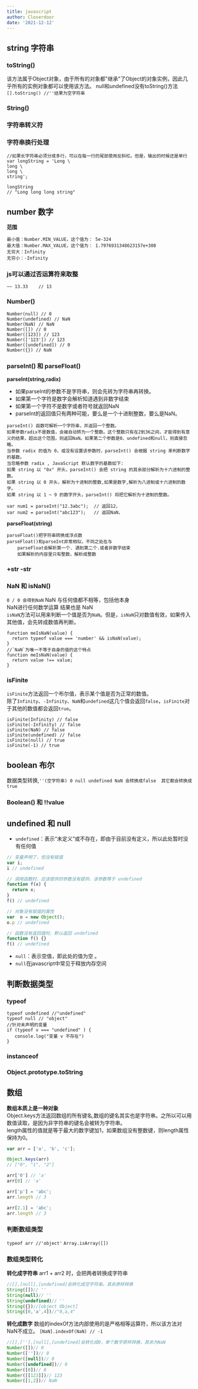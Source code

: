```yaml
---
title: javascript
author: Closerdoor
date: '2021-12-12'
---
```


## string 字符串
### toString()
该方法属于Object对象，由于所有的对象都"继承"了Object的对象实例，因此几乎所有的实例对象都可以使用该方法。
null和undefined没有toString()方法
`[].toString() //''结果为空字符串`
### String()
### 字符串转义符
### 字符串换行处理
```
//如果长字符串必须分成多行，可以在每一行的尾部使用反斜杠。但是，输出的时候还是单行
var longString = 'Long \
long \
long \
string';

longString
// "Long long long string"
```
## number 数字
**范围**
```
最小值：Number.MIN_VALUE，这个值为： 5e-324
最大值：Number.MAX_VALUE，这个值为： 1.7976931348623157e+308
无穷大：Infinity
无穷小：-Infinity
```
### js可以通过否运算符来取整
`~~ 13.33    // 13`
### Number()
```
Number(null) // 0
Number(undefined) // NaN
Number(NaN) // NaN
Number([]) // 0
Number([123]) // 123
Number(['123']) // 123
Number([undefined]) // 0
Number({}) // NaN
```
### parseInt() 和 parseFloat()
**parseInt(string,radix)**
- 如果parseInt的参数不是字符串，则会先转为字符串再转换。
- 如果第一个字符是数字会解析知道遇到非数字结束
- 如果第一个字符不是数字或者符号就返回NaN
- parseInt的返回值只有两种可能，要么是一个十进制整数，要么是NaN。
```
parseInt() 函数可解析一个字符串，并返回一个整数。
如果参数radix不是数值，会被自动转为一个整数。这个整数只有在2到36之间，才能得到有意义的结果，超出这个范围，则返回NaN。如果第二个参数是0、undefined和null，则直接忽略。  
当参数 radix 的值为 0，或没有设置该参数时，parseInt() 会根据 string 来判断数字的基数。
当忽略参数 radix , JavaScript 默认数字的基数如下:
如果 string 以 "0x" 开头，parseInt() 会把 string 的其余部分解析为十六进制的整数。
如果 string 以 0 开头，解析为十进制的整数,如果是数字,解析为八进制或十六进制的数字。
如果 string 以 1 ~ 9 的数字开头，parseInt() 将把它解析为十进制的整数。
```
```
var num1 = parseInt("12.3abc");  // 返回12，
var num2 = parseInt("abc123");   // 返回NaN，
```
**parseFloat(string)**
```
parseFloat()把字符串转换成浮点数
parseFloat()和parseInt非常相似，不同之处在与
	parseFloat会解析第一个. 遇到第二个.或者非数字结束
	如果解析的内容里只有整数，解析成整数
```
### +str -str
### NaN 和 isNaN()
`0 / 0 会得到NaN`
NaN 与任何值都不相等，包括他本身  
NaN进行任何数学运算 结果也是 NaN  
`isNaN`方法可以用来判断一个值是否为`NaN`。但是，`isNaN`只对数值有效，如果传入其他值，会先转成数值再判断。
```
function meIsNaN(value) {
  return typeof value === 'number' && isNaN(value);
}
//`NaN`为唯一不等于自身的值的这个特点
function meIsNaN(value) {
  return value !== value;
}
```
### isFinite
`isFinite`方法返回一个布尔值，表示某个值是否为正常的数值。  
除了`Infinity`、`-Infinity`、`NaN`和`undefined`这几个值会返回`false`，`isFinite`对于其他的数值都会返回`true`。
```
isFinite(Infinity) // false
isFinite(-Infinity) // false
isFinite(NaN) // false
isFinite(undefined) // false
isFinite(null) // true
isFinite(-1) // true
```
## boolean 布尔
数据类型转换,`''(空字符串) 0 null undefined NaN 会转换成false  其它都会转换成true`
### Boolean() 和 !!value

## undefined 和 null
- `undefined`：表示“未定义”或不存在，即由于目前没有定义，所以此处暂时没有任何值
```js
// 变量声明了，但没有赋值
var i;
i // undefined

// 调用函数时，应该提供的参数没有提供，该参数等于 undefined
function f(x) {
  return x;
}
f() // undefined

// 对象没有赋值的属性
var  o = new Object();
o.p // undefined

// 函数没有返回值时，默认返回 undefined
function f() {}
f() // undefined
```
- `null`：表示空值，即此处的值为空 。
- `null`在javascript中常见于释放内存空间

## 判断数据类型
### typeof
```
typeof undefined //"undefined"
typeof null // "object"
//针对未声明的变量
if (typeof v === "undefined" ) {
   console.log("变量 v 不存在")
}
```
### instanceof
### Object.prototype.toString

## 数组
**数组本质上是一种对象**  
Object.keys方法返回数组的所有键名,数组的键名其实也是字符串。之所以可以用数值读取，是因为非字符串的键名会被转为字符串。  
length属性的值就是等于最大的数字键加1，如果数组没有整数键，则length属性保持为0。
```js
var arr = ['a', 'b', 'c'];

Object.keys(arr)
// ["0", "1", "2"]

arr['0'] // 'a'
arr[0] // 'a'

arr['p'] = 'abc';
arr.length // 3

arr[2.1] = 'abc';
arr.length // 3
```
### 判断数组类型
`typeof arr //'object'`
`Array.isArray([])`
### 数组类型转化
**转化成字符串**
arr1 + arr2 时，会把两者转换成字符串
```js
//[],[null],[undefined]会转化成空字符串。其余原样转换
String([])// ''
String(null)// ''
String(undefined)// ''
String({})//[object Object]
String([0,'a',4])//"0,a,4"
```
**转化成数字**
数组的indexOf方法内部使用的是严格相等运算符，所以该方法对NaN不成立。
`[NaN].indexOf(NaN) // -1`
```js
//[],[''],[null],[undefined]会转化成0，单个数字原样转换，其余为NaN
Number([])// 0
Number([''])// 0
Number([null])// 0
Number([undefined])// 0
Number([0])// 0
Number([[123]])// 123
Number([1,2])// NaN
```